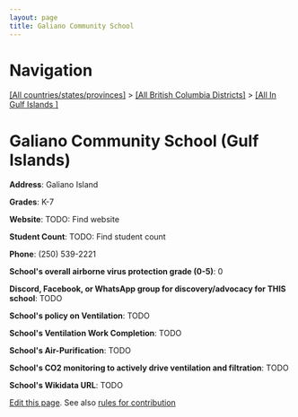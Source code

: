 ```yaml
---
layout: page
title: Galiano Community School
---
```

# Navigation

[[All countries/states/provinces]](../../..) > [[All British Columbia Districts]](../..) > [[All In Gulf Islands ]](..)

# Galiano Community School (Gulf Islands)

**Address**: Galiano Island

**Grades**: K-7

**Website**: TODO: Find website

**Student Count**: TODO: Find student count

**Phone**: (250) 539-2221

**School's overall airborne virus protection grade (0-5)**: 0

**Discord, Facebook, or WhatsApp group for discovery/advocacy for THIS school**: TODO

**School's policy on Ventilation**: TODO

**School's Ventilation Work Completion**: TODO

**School's Air-Purification**: TODO

**School's CO2 monitoring to actively drive ventilation and filtration**: TODO

**School's Wikidata URL**: TODO


[Edit this page](https://github.com/ventilate-schools/BC/edit/main/./Gulf_Islands/Galiano_Community_School.md). See also [rules for contribution](../../../contribution-rules/)